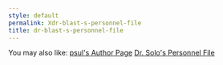 ```yaml
---
style: default
permalink: Xdr-blast-s-personnel-file
title: dr-blast-s-personnel-file
---
```

You may also like:
[psul's Author Page](http://scp-wiki.net/psuls-author-page)
[Dr. Solo's Personnel File](http://scp-wiki.net/dr-solo-s-personnel-file)